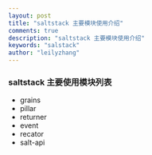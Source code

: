 ```yaml
---
layout: post
title: "saltstack 主要模块使用介绍"
comments: true
description: "saltstack 主要模块使用介绍"
keywords: "salstack"
author: "leilyzhang"
---
```


### saltstack 主要使用模块列表

- grains
- pillar
- returner
- event
- recator
- salt-api
